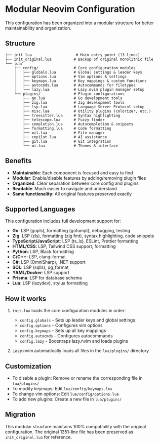 # Modular Neovim Configuration

This configuration has been organized into a modular structure for better maintainability and organization.

## Structure

```
├── init.lua                    # Main entry point (13 lines)
├── init_original.lua          # Backup of original monolithic file
└── lua/
    ├── config/                # Core configuration modules
    │   ├── globals.lua        # Global settings & leader keys
    │   ├── options.lua        # Vim options & settings
    │   ├── keymaps.lua        # Key mappings & custom functions
    │   ├── autocmds.lua       # Autocommands for filetypes
    │   └── lazy.lua           # Lazy.nvim plugin manager setup
    └── plugins/               # Plugin configurations
        ├── go.lua             # Go development tools
        ├── zig.lua            # Zig development tools
        ├── lsp.lua            # Language Server Protocol setup
        ├── misc.lua           # Utility plugins (colorizer, etc.)
        ├── treesitter.lua     # Syntax highlighting
        ├── telescope.lua      # Fuzzy finder
        ├── completion.lua     # Autocompletion & snippets
        ├── formatting.lua     # Code formatting
        ├── oil.lua            # File manager
        ├── copilot.lua        # AI assistance
        ├── git.lua            # Git integration
        └── ui.lua             # Themes & interface
```

## Benefits

- **Maintainable**: Each component is focused and easy to find
- **Modular**: Enable/disable features by adding/removing plugin files
- **Organized**: Clear separation between core config and plugins
- **Readable**: Much easier to navigate and understand
- **Same functionality**: All original features preserved exactly

## Supported Languages

This configuration includes full development support for:

- **Go**: LSP (gopls), formatting (gofumpt), debugging, testing
- **Zig**: LSP (zls), formatting (zig fmt), syntax highlighting, code snippets
- **TypeScript/JavaScript**: LSP (ts_ls), ESLint, Prettier formatting
- **HTML/CSS**: LSP, Tailwind CSS support, formatting
- **Python**: LSP, Black formatting
- **C/C++**: LSP, clang-format
- **C#**: LSP (OmniSharp), .NET support
- **SQL**: LSP (sqlls), pg_format
- **YAML/Docker**: LSP support
- **Prisma**: LSP for database schema
- **Lua**: LSP (lazydev), stylua formatting

## How it works

1. `init.lua` loads the core configuration modules in order:
   - `config.globals` - Sets up leader keys and global settings
   - `config.options` - Configures vim options
   - `config.keymaps` - Sets up all key mappings
   - `config.autocmds` - Configures autocommands
   - `config.lazy` - Bootstraps lazy.nvim and loads plugins

2. Lazy.nvim automatically loads all files in the `lua/plugins/` directory

## Customization

- To disable a plugin: Remove or rename the corresponding file in `lua/plugins/`
- To modify keymaps: Edit `lua/config/keymaps.lua`
- To change vim options: Edit `lua/config/options.lua`
- To add new plugins: Create a new file in `lua/plugins/`

## Migration

This modular structure maintains 100% compatibility with the original configuration.
The original 1351-line file has been preserved as `init_original.lua` for reference.